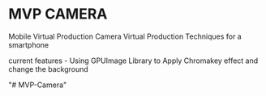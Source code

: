 # MVP CAMERA
Mobile Virtual Production Camera
Virtual Production Techniques for a smartphone

current features
    - Using GPUImage Library to Apply Chromakey effect and change the background
    

"# MVP-Camera" 
